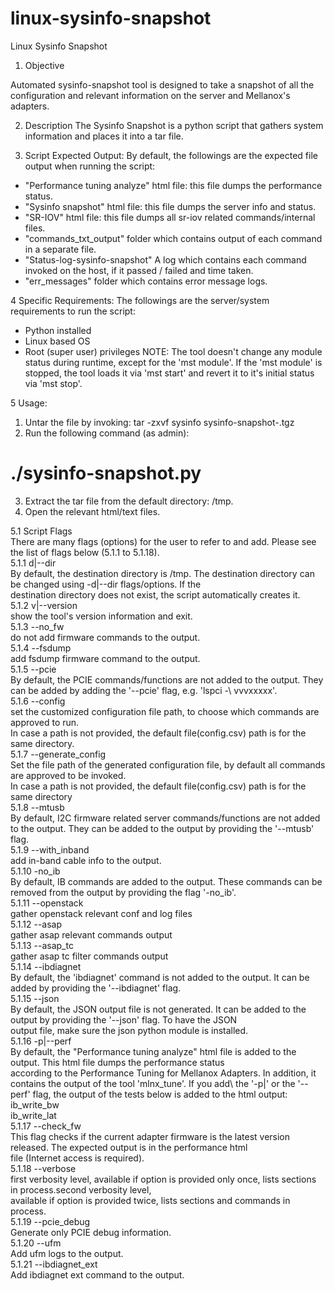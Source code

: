 # linux-sysinfo-snapshot
Linux Sysinfo Snapshot

1. Objective

Automated sysinfo-snapshot tool is designed to take a snapshot of all the configuration and relevant information on the server and Mellanox's adapters.

2. Description
The Sysinfo Snapshot is a python script that gathers system information and places it into a tar file.

3. Script Expected Output:
By default, the followings are the expected file output when running the script:
* "Performance tuning analyze" html file: this file dumps the performance status.
* "Sysinfo snapshot" html file: this file dumps the server info and status.
* "SR-IOV" html file: this file dumps all sr-iov related commands/internal files.
* "commands_txt_output" folder which contains output of each command in a separate file.
* "Status-log-sysinfo-snapshot" A log which contains each command invoked on the host, if it passed / failed and time taken.
* "err_messages" folder which contains error message logs.

4 Specific Requirements:
The followings are the server/system requirements to run the script:
* Python installed
* Linux based OS
* Root (super user) privileges
NOTE: The tool doesn't change any module status during runtime, except for the 'mst module'. If the 'mst module' is stopped, the tool loads it via 'mst start' and revert it to it's initial status via 'mst stop'.

5 Usage:
1. Untar the file by invoking: tar -zxvf sysinfo sysinfo-snapshot-<version>.tgz
2. Run the following command (as admin):
# ./sysinfo-snapshot.py
3. Extract the tar file from the default directory: /tmp.
4. Open the relevant html/text files.

5.1 Script Flags \
	There are many flags (options) for the user to refer to and add. Please see the list of flags below (5.1.1 to 5.1.18). \
5.1.1	d|--dir\
	By default, the destination directory is /tmp. The destination directory can be changed using -d|--dir flags/options. If the\
     destination       directory does not exist, the script automatically creates it.\
5.1.2	v|--version\
     show the tool's version information and exit.\
5.1.3	--no_fw\
     do not add firmware commands to the output.\
5.1.4	--fsdump\
     add fsdump firmware command to the output.\
5.1.5	--pcie\
     By default, the PCIE commands/functions are not added to the output. They can be added by adding the '--pcie' flag, e.g. 'lspci -\ 
     vvvxxxxx'.\
5.1.6	--config\
    set the customized configuration file path, to choose which commands are approved to run.\
    In case a path is not provided, the default file(config.csv) path is for the same directory.\
5.1.7	--generate_config\
    Set the file path of the generated configuration file, by default all commands are approved to be invoked. \
    In case a path is not provided, the default file(config.csv) path is for the same directory\
5.1.8	--mtusb\
    By default, I2C firmware related server commands/functions are not added to the output. They can be added to the output by
    providing the '--mtusb' flag.\
5.1.9	--with_inband\
    add in-band cable info to the output.\
5.1.10	-no_ib\
    By default, IB commands are added to the output. These commands can be removed from the output by providing the flag '-no_ib'. \
5.1.11	--openstack\
    gather openstack relevant conf and log files\
5.1.12	--asap\
    gather asap relevant commands output\
5.1.13	--asap_tc\
    gather asap tc filter commands output\
5.1.14	--ibdiagnet\
    By default, the 'ibdiagnet' command is not added to the output. It can be added by providing the '--ibdiagnet' flag. \
5.1.15	--json\
    By default, the JSON output file is not generated. It can be added to the output by providing the '--json' flag. To have the JSON \
    output file, make sure the json python module is installed. \
5.1.16	-p|--perf\
     By default, the "Performance tuning analyze" html file is added to the output. This html file dumps the performance status \
     according to the Performance Tuning for Mellanox Adapters. In addition, it contains the output of the tool 'mlnx_tune'. If you add\ 
     the '-p|' or the '--perf' flag, the output of the tests below is added to the html output: \
     ib_write_bw\
     ib_write_lat \
5.1.17	--check_fw\
     This flag checks if the current adapter firmware is the latest version released. The expected output is in the performance html \
     file (Internet access is required).\
5.1.18	--verbose\
     first verbosity level, available if option is provided only once, lists sections in process.second verbosity level,\
     available if option is provided twice, lists sections and commands in process.\
5.1.19	--pcie_debug\
     Generate only PCIE debug information.\
5.1.20  --ufm\
     Add ufm logs to the output.\
5.1.21  --ibdiagnet_ext\
    Add ibdiagnet ext command to the output.
